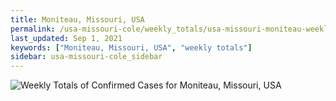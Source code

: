```yaml
---
title: Moniteau, Missouri, USA
permalink: /usa-missouri-cole/weekly_totals/usa-missouri-moniteau-weekly_totals.html
last_updated: Sep 1, 2021
keywords: ["Moniteau, Missouri, USA", "weekly totals"]
sidebar: usa-missouri-cole_sidebar
---
```


![Weekly Totals of Confirmed Cases for Moniteau, Missouri, USA](/covid_tracker/images/graphs/usa-missouri-moniteau-weekly_totals_graph.png)
